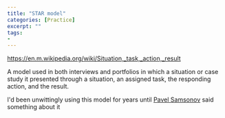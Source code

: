 ```yaml
---
title: "STAR model"
categories: [Practice]
excerpt: ""
tags:
- 
---
```

https://en.m.wikipedia.org/wiki/Situation,_task,_action,_result

A model used in both interviews and portfolios in which a situation or case study it presented through a situation, an assigned task, the responding action, and the result.  

I'd been unwittingly using this model for years until
[Pavel Samsonov](https://mastodon.social/@PavelASamsonov/109320189348046969) said something about it

